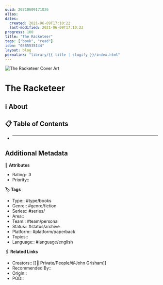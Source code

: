 ```yaml
---
uuid: 20210609171026
alias:
dates:
  created: 2021-06-09T17:10:22
  last-modified: 2021-06-09T17:10:23
progress: 100
title: "The Racketeer"
tags: ["book", "read"]
isbn: "0385535144"
layout: blog
permalink: "library/{{ title | slugify }}/index.html"
---
```


![The Racketeer Cover Art](https://i.gr-assets.com/images/S/compressed.photo.goodreads.com/books/1352531977l/16139704.jpg)

# The Racketeer

## ℹ️ About

## 📋 Table of Contents

- ***

## Additional Metadata

**🧰 Attributes**

- Rating:: 3
- Priority::

**🏷 Tags**

- Type:: #type/books
- Genre:: #genre/fiction
- Series:: #series/
- Area::
- Team:: #team/personal
- Status:: #status/archive
- Platform:: #platform/paperback
- Topics::
- Language:: #language/english

**🖇️ Related Links**

- Creators:: [[🧔 Private/People/@John Grisham]]
- Recommended By::
- Origin::
- POD::
